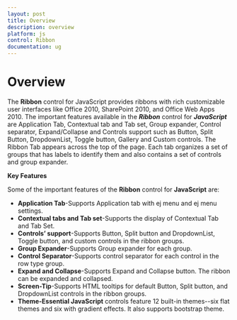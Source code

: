 ```yaml
---
layout: post
title: Overview
description: overview
platform: js
control: Ribbon
documentation: ug
---
```


# Overview

The **Ribbon** control for JavaScript provides ribbons with rich customizable user interfaces like Office 2010, SharePoint 2010, and Office Web Apps 2010. The important features available in the _**Ribbon**_ control for _**JavaScript**_ are Application Tab, Contextual tab and Tab set, Group expander, Control separator, Expand/Collapse and Controls support such as Button, Split Button, DropdownList, Toggle button, Gallery and Custom controls. The Ribbon Tab appears across the top of the page. Each tab organizes a set of groups that has labels to identify them and also contains a set of controls and group expander.

**Key Features**

Some of the important features of the **Ribbon** control for **JavaScript** are:

* **Application Tab**-Supports Application tab with ej menu and ej menu settings.
* **Contextual tabs and Tab set**-Supports the display of Contextual Tab and Tab Set.
* **Controls’ support**-Supports Button, Split button and DropdownList, Toggle button, and custom controls in the ribbon groups.
* **Group Expander**-Supports Group expander for each group.
* **Control Separator**-Supports control separator for each control in the row type group.
* **Expand and Collapse**-Supports Expand and Collapse button.  The ribbon can be expanded and collapsed.
* **Screen-Tip**-Supports HTML tooltips for default Button, Split button, and DropdownList controls in the ribbon groups.
* **Theme-Essential JavaScript** controls feature 12 built-in themes--six flat themes and six with gradient effects. It also supports bootstrap theme.



